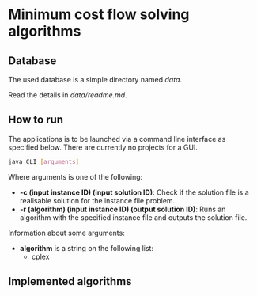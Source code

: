 # Minimum cost flow solving algorithms

## Database

The used database is a simple directory named *data*.

Read the details in *data/readme.md*.

## How to run

The applications is to be launched via a command line interface as specified below. There are currently no projects for a GUI.

```bash
java CLI [arguments]
```

Where arguments is one of the following:
* **-c (input instance ID) (input solution ID)**: Check if the solution file is a realisable solution for the instance file problem.
* **-r (algorithm) (input instance ID) (output solution ID)**: Runs an algorithm with the specified instance file and outputs the solution file.

Information about some arguments:
* **algorithm** is a string on the following list:
  * cplex
<!-- 
Adding to that, we have some optional arguments:
* **-mt (integer, default=3600))**: Optional arguments in -r mode. The specified integer is the maximum number of seconds to run the algorithm. -->

## Implemented algorithms
